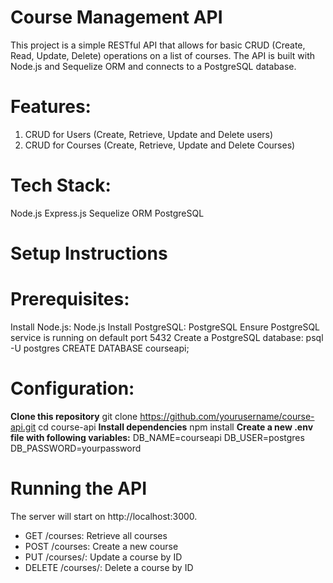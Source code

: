 # Course Management API

This project is a simple RESTful API that allows for basic CRUD (Create, Read, Update, Delete) operations on a list of courses. The API is built with Node.js and Sequelize ORM and connects to a PostgreSQL database.

# Features:
1. CRUD for Users (Create, Retrieve, Update and Delete users)
2. CRUD for Courses (Create, Retrieve, Update and Delete Courses)

# Tech Stack:
  Node.js
  Express.js
  Sequelize ORM
  PostgreSQL

# Setup Instructions

# Prerequisites:
  Install Node.js: Node.js
  Install PostgreSQL: PostgreSQL
  Ensure PostgreSQL service is running on default port 5432
  Create a PostgreSQL database: psql -U postgres
                                CREATE DATABASE courseapi;
# Configuration:
  **Clone this repository**
    git clone https://github.com/yourusername/course-api.git
    cd course-api
  **Install dependencies**
    npm install
  **Create a new .env file with following variables:**
    DB_NAME=courseapi
    DB_USER=postgres
    DB_PASSWORD=yourpassword

# Running the API
The server will start on http://localhost:3000.
- GET /courses: Retrieve all courses
- POST /courses: Create a new course
- PUT /courses/: Update a course by ID
- DELETE /courses/: Delete a course by ID
